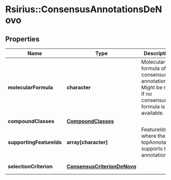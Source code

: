 # Rsirius::ConsensusAnnotationsDeNovo


## Properties
Name | Type | Description | Notes
------------ | ------------- | ------------- | -------------
**molecularFormula** | **character** | Molecular formula of the consensus annotation  Might be null if no consensus formula is available. | [optional] 
**compoundClasses** | [**CompoundClasses**](CompoundClasses.md) |  | [optional] 
**supportingFeatureIds** | **array[character]** | FeatureIds where the topAnnotation supports this annotation. | [optional] 
**selectionCriterion** | [**ConsensusCriterionDeNovo**](ConsensusCriterionDeNovo.md) |  | [optional] [Enum: ] 


